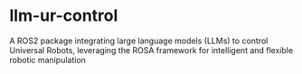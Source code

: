 # llm-ur-control
A ROS2 package integrating large language models (LLMs) to control Universal Robots, leveraging the ROSA framework for intelligent and flexible robotic manipulation
